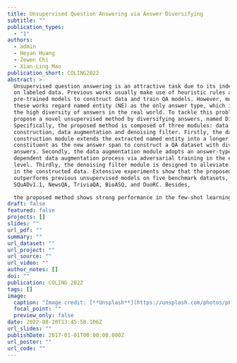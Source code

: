 ```yaml
---
title: Unsupervised Question Answering via Answer Diversifying
subtitle: ""
publication_types:
  - "1"
authors:
  - admin
  - Heyan Huang
  - Zewen Chi
  - Xian-Ling Mao
publication_short: COLING2022
abstract: >-
  Unsupervised question answering is an attractive task due to its independence
  on labeled data. Previous works usually make use of heuristic rules as well as
  pre-trained models to construct data and train QA models. However, most of
  these works regard named entity (NE) as the only answer type, which ignores
  the high diversity of answers in the real world. To tackle this problem, we
  propose a novel unsupervised method by diversifying answers, named DiverseQA.
  Specifically, the proposed method is composed of three modules: data
  construction, data augmentation and denoising filter. Firstly, the data
  construction module extends the extracted named entity into a longer sentence
  constituent as the new answer span to construct a QA dataset with diverse
  answers. Secondly, the data augmentation module adopts an answer-type
  dependent data augmentation process via adversarial training in the embedding
  level. Thirdly, the denoising filter module is designed to alleviate the noise
  in the constructed data. Extensive experiments show that the proposed method
  outperforms previous unsupervised models on five benchmark datasets, including
  SQuADv1.1, NewsQA, TriviaQA, BioASQ, and DuoRC. Besides, 

  the proposed method shows strong performance in the few-shot learning setting.
draft: false
featured: false
projects: []
slides: ""
url_pdf: ""
summary: ""
url_dataset: ""
url_project: ""
url_source: ""
url_video: ""
author_notes: []
doi: ""
publication: COLING 2022
tags: []
image:
  caption: "Image credit: [**Unsplash**](https://unsplash.com/photos/pLCdAaMFLTE)"
  focal_point: ""
  preview_only: false
date: 2022-08-20T13:45:58.106Z
url_slides: ""
publishDate: 2017-01-01T00:00:00.000Z
url_poster: ""
url_code: ""
---
```

